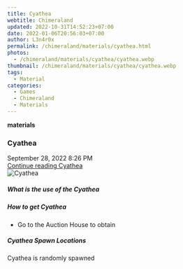 ```yaml
---
title: Cyathea
webtitle: Chimeraland
updated: 2022-10-31T14:52:23+07:00
date: 2022-01-06T20:56:03+07:00
author: L3n4r0x
permalink: /chimeraland/materials/cyathea.html
photos:
  - /chimeraland/materials/cyathea/cyathea.webp
thumbnail: /chimeraland/materials/cyathea/cyathea.webp
tags:
  - Material
categories:
  - Games
  - Chimeraland
  - Materials
---
```


<section id="bootstrap-wrapper"><link rel="stylesheet" href="https://cdn.statically.io/gh/dimaslanjaka/Web-Manajemen/40ac3225/css/bootstrap-4.5-wrapper.css"/><div class="row g-0 border rounded overflow-hidden flex-md-row mb-4 shadow-sm position-relative"><div class="col p-4 d-flex flex-column position-static"><strong class="d-inline-block mb-2 text-success">materials</strong><h3 class="mb-0">Cyathea</h3><div class="mb-1 text-muted">September 28, 2022 8:26 PM</div><a href="#" class="stretched-link d-none">Continue reading Cyathea</a></div><div class="col-auto d-none d-lg-block"><img src="/chimeraland/materials/cyathea/cyathea.webp" alt="Cyathea"/></div></div><div class="row"><div class="col-lg-6 col-12 mb-2"><div class="card"><div class="card-body"><h5 class="card-title">What is the use of the Cyathea</h5><div class="card-text"><ul></ul></div></div></div></div><div class="col-lg-6 col-12 mb-2"><div class="card"><div class="card-body"><h5 class="card-title">How to get Cyathea</h5><div class="card-text"><ul><li>Go to the Auction House to obtain</li></ul></div></div></div></div><div class="col-12 mb-2"><h5>Cyathea Spawn Locations</h5><p>Cyathea is randomly spawned</p></div></div></section>